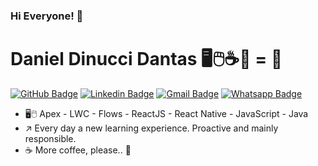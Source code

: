 ### Hi Everyone! 👋

# [](https://github.com/DanielDinucci)  Daniel Dinucci Dantas 🖥️🖱️☕🔄 = 🏅

[![GitHub Badge](https://img.shields.io/badge/%3E-GitHub-black?style=flat&logo=github)](https://github.com/DanielDinucci)  [![Linkedin Badge](https://img.shields.io/badge/%3E-Linkedin-blue?style=flat&logo=linkedin)](https://www.linkedin.com/in/daniel-dinucci-b4279775/)  [![Gmail Badge](https://img.shields.io/badge/%3E-Gmail-red?style=flat&logo=gmail)](mailto:dddinucci@gmail.com)  [![Whatsapp Badge](https://img.shields.io/badge/%3E-Whatsapp-green?style=flat&logo=whatsapp)](https://api.whatsapp.com/send?phone=5521997127036&text=Ol%C3%A1!)

-  🖥️🖱️ Apex - LWC - Flows - ReactJS - React Native - JavaScript - Java
-  ↗️ Every day a new learning experience. Proactive and mainly responsible.
-  ☕ More coffee, please.. 🙂
